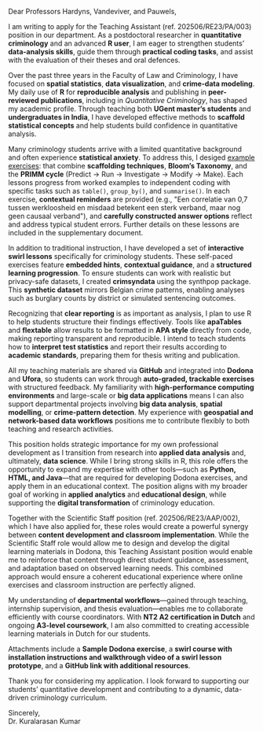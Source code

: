 Dear Professors Hardyns, Vandeviver, and Pauwels,

I am writing to apply for the Teaching Assistant (ref. 202506/RE23/PA/003) position in our department. As a postdoctoral researcher in **quantitative criminology** and an advanced **R user**, I am eager to strengthen students’ **data-analysis skills**, guide them through **practical coding tasks**, and assist with the evaluation of their theses and oral defences.

Over the past three years in the Faculty of Law and Criminology, I have focused on **spatial statistics**, **data visualization**, and **crime-data modeling**. My daily use of **R** for **reproducible analysis** and publishing in **peer-reviewed publications**, including in *Quantitative Criminology*, has shaped my academic profile. Through teaching both **UGent master’s students** and **undergraduates in India**, I have developed effective methods to **scaffold statistical concepts** and help students build confidence in quantitative analysis.

Many criminology students arrive with a limited quantitative background and often experience **statistical anxiety**. To address this, I desiged [example exercises](https://github.com/KKural/crimsyndata): that combine **scaffolding techniques**, **Bloom’s Taxonomy**, and the **PRIMM cycle** (Predict → Run → Investigate → Modify → Make). Each lessons progress from worked examples to independent coding with specific tasks such as `table()`, `group_by()`, and `summarise()`. In each exercise, **contextual reminders** are provided (e.g., "Een correlatie van 0,7 tussen werkloosheid en misdaad betekent een sterk verband, maar nog geen causaal verband"), and **carefully constructed answer options** reflect and address typical student errors. Further details on these lessons are included in the supplementary document.

In addition to traditional instruction, I have developed a set of **interactive swirl lessons** specifically for criminology students. These self-paced exercises feature **embedded hints**, **contextual guidance**, and a **structured learning progression**. To ensure students can work with realistic but privacy-safe datasets, I created **crimsyndata** using the synthpop package. This **synthetic dataset** mirrors Belgian crime patterns, enabling analyses such as burglary counts by district or simulated sentencing outcomes.

Recognizing that **clear reporting** is as important as analysis, I plan to use R to help students structure their findings effectively. Tools like **apaTables** and **flextable** allow results to be formatted in **APA style** directly from code, making reporting transparent and reproducible. I intend to teach students how to **interpret test statistics** and report their results according to **academic standards**, preparing them for thesis writing and publication.

All my teaching materials are shared via **GitHub** and integrated into **Dodona** and **Ufora**, so students can work through **auto-graded, trackable exercises** with structured feedback. My familiarity with **high-performance computing environments** and large-scale or **big data applications** means I can also support departmental projects involving **big data analysis**, **spatial modelling**, or **crime-pattern detection**. My experience with **geospatial and network-based data workflows** positions me to contribute flexibly to both teaching and research activities.

This position holds strategic importance for my own professional development as I transition from research into **applied data analysis** and, ultimately, **data science**. While I bring strong skills in R, this role offers the opportunity to expand my expertise with other tools—such as **Python, HTML, and Java**—that are required for developing Dodona exercises, and apply them in an educational context. The position aligns with my broader goal of working in **applied analytics** and **educational design**, while supporting the **digital transformation** of criminology education. 

Together with the Scientific Staff position (ref. 202506/RE23/AAP/002), which I have also applied for, these roles would create a powerful synergy between **content development and classroom implementation**. While the Scientific Staff role would allow me to design and develop the digital learning materials in Dodona, this Teaching Assistant position would enable me to reinforce that content through direct student guidance, assessment, and adaptation based on observed learning needs. This combined approach would ensure a coherent educational experience where online exercises and classroom instruction are perfectly aligned.

My understanding of **departmental workflows**—gained through teaching, internship supervision, and thesis evaluation—enables me to collaborate efficiently with course coordinators. With **NT2 A2 certification in Dutch** and ongoing **A3-level coursework**, I am also committed to creating accessible learning materials in Dutch for our students.

Attachments include a **Sample Dodona exercise**, a **swirl course with installation instructions and walkthrough video of a swirl lesson prototype**, and a **GitHub link with additional resources**.

Thank you for considering my application. I look forward to supporting our students’ quantitative development and contributing to a dynamic, data-driven criminology curriculum.

Sincerely,  
Dr. Kuralarasan Kumar
